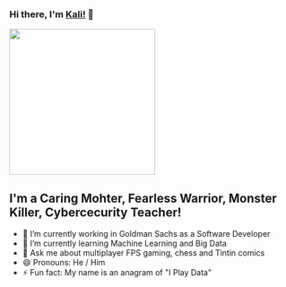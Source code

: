 ### Hi there, I'm [Kali!](https://www.kalilinux.in) 👋
<img src="https://raw.githubusercontent.com/jaykali/jaykali/master/kali.gif" width="260px" hight="346px">

## I'm a Caring Mohter, Fearless Warrior, Monster Killer, Cybercecurity Teacher!
 - 🔭 I’m currently working in Goldman Sachs as a Software Developer
  - 🌱 I’m currently learning Machine Learning and Big Data
  - 💬 Ask me about multiplayer FPS gaming, chess and Tintin comics
  - 😄 Pronouns: He / Him
  - ⚡ Fun fact: My name is an anagram of "I Play Data"

